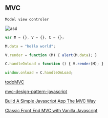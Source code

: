 ## MVC
`Model view controler`

![](https://raw.githubusercontent.com/gonwms/wnotes/master/docs/imgs/MVC.png "asd")


```javascript
var M = {}, V = {}, C = {};

M.data = "hello world";

V.render = function (M) { alert(M.data); }

C.handleOnload = function () { V.render(M); }

window.onload = C.handleOnLoad;

```

[todoMVC](https://github.com/tastejs/todomvc)


[mvc-design-pattern-javascript](https://www.sitepoint.com/mvc-design-pattern-javascript/)


[Build A Simple Javascript App The MVC Way](https://www.awwwards.com/build-a-simple-javascript-app-the-mvc-way.html)

[Classic Front End MVC with Vanilla Javascript](https://medium.com/@patrickackerman/classic-front-end-mvc-with-vanilla-javascript-7eee550bc702)


